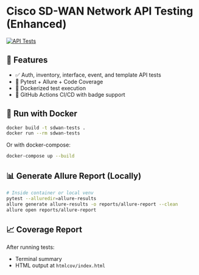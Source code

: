 # Cisco SD-WAN Network API Testing (Enhanced)

[![API Tests](https://github.com/yourusername/network-api-testing/actions/workflows/api-tests.yml/badge.svg)](https://github.com/yourusername/network-api-testing/actions)

## 🚀 Features

- ✅ Auth, inventory, interface, event, and template API tests
- 🧪 Pytest + Allure + Code Coverage
- 🐳 Dockerized test execution
- 🔁 GitHub Actions CI/CD with badge support

## 🐳 Run with Docker

```bash
docker build -t sdwan-tests .
docker run --rm sdwan-tests
```

Or with docker-compose:

```bash
docker-compose up --build
```

## 📊 Generate Allure Report (Locally)

```bash
# Inside container or local venv
pytest --alluredir=allure-results
allure generate allure-results -o reports/allure-report --clean
allure open reports/allure-report
```

## 📈 Coverage Report

After running tests:

- Terminal summary
- HTML output at `htmlcov/index.html`
